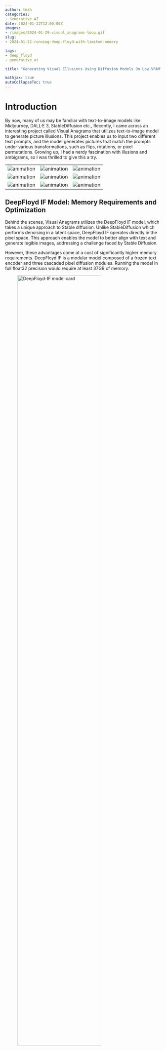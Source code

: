 ```yaml
---
author: tmzh
categories:
- Generative AI 
date: 2024-01-22T12:00:00Z
images: 
- /images/2024-01-29-visual_anagrams-loop.gif
slug: 
- 2024-01-22-running-deep-floyd-with-limited-memory

tags:
- deep_floyd
- generative_ai

title: "Generating Visual Illusions Using Diffusion Models On Low VRAM"

mathjax: true
autoCollapseToc: true
---
```


# Introduction
By now, many of us may be familiar with text-to-image models like Midjourney, DALL·E 3, StableDiffusion etc., Recently, I came across an interesting project called Visual Anagrams that utilizes text-to-image model to generate picture illusions. This project enables us to input two different text prompts, and the model generates pictures that match the prompts under various transformations, such as flips, rotations, or pixel permutations. Growing up, I had a nerdy fascination with illusions and ambigrams, so I was thrilled to give this a try.

|                                                            |   |   |
|------------------------------------------------------------|---|---|
| ![animation](/images/2024-01-28-waterfall.deer.mp4-output.gif) |  ![animation](/images/2024-01-29-rotate_cw.oil.painting.houses.medieval.village.ship.ocean.gif) |  ![animation](/images/2024-01-28-rotate_180.pop.art.wolverine.joker.gif) |
| ![animation](/images/2024-01-28-line-drawing-old-man-girl.gif) |  ![animation](/images/2024-01-28-square_hinge.oil.painting.Medieval.village.scene.with.busy.gif) |  ![animation](/images/2024-01-29-negate.photo.woman.man.gif) |
| ![animation](/images/2024-01-28-jigsaw.oil.painting.classroom.playground.gif) |  ![animation](/images/2024-01-28-rotate_180.line.drawing.cat.bunny.gif) |  ![animation](/images/2024-01-29-rotate_180.oil.painting.forest.fire.truck.gif) |

##  DeepFloyd IF Model: Memory Requirements and Optimization

Behind the scenes, Visual Anagrams utilizes the DeepFloyd IF model, which takes a unique approach to Stable diffusion. Unlike StableDiffusion which performs denoising in a latent space, DeepFloyd IF operates directly in the pixel space. This approach enables the model to better align with text and generate legible images, addressing a challenge faced by Stable Diffusion.

However, these advantages come at a cost of significantly higher memory requirements. DeepFloyd IF is a modular model composed of a frozen text encoder and three cascaded pixel diffusion modules. Running the model in full float32 precision would require at least 37GB of memory.

<figure>
    <img src="/images/2024-01-28-deep-floyd-if-scheme.jpg"
         alt="DeepFloyd-IF model card"
         width="80%">
    <figcaption><i>source: <a href="https://huggingface.co/DeepFloyd/IF-I-XL-v1.0">DeepFloyd-IF model card</a>
</i></figcaption>
</figure>

Fortunately, it is possible to run this model on Google Colab or even on consumer hardware for free. The Diffusers API from HuggingFace allows us to load individual components modularly, reducing the memory requirements by loading components selectively.

# Inference process

## Import and setup what we need
First let us install the dependencies and a copy of visual anagrams repo.

```python
! pip install -q
    diffusers
    transformers
    safetensors
    sentencepiece
    accelerate
    bitsandbytes
    einops
    mediapy
    accelerate

!pip install -q git+https://github.com/dangeng/visual_anagrams.git
```

## Load TextEncoder Model
The TextEncoder model used in DeepFloyd-IF is `T5`. To begin, we load this `T5` model in half-precision (fp16) and utilize the `device_map` flag to enable transformers to offload model layers to either CPU or disk. This reduces the memory requirements by more than half. For more information on device_map, refer to the transformers [documentation](https://huggingface.co/docs/accelerate/usage_guides/big_modeling#designing-a-device-map).

```python
from transformers import T5EncoderModel

text_encoder = T5EncoderModel.from_pretrained(
    "DeepFloyd/IF-I-L-v1.0",
    subfolder="text_encoder",
    device_map="auto",
    variant="fp16",
    torch_dtype=torch.float16,
)
```

### Addendum
To further reduce memory utilization, we can also load the same `T5` model using 8-bit quantization. Transformers directly supports bitsandbytes through the load_in_8bit flag. Set the variant="8bit" flag to download pre-quantized weights. This allows loading the text encoders in as little as 8GB of memory.

## Create text embeddings
Next, we need to generate embeddings for the two prompts that describe the visual illusions. DiffusionPipeline from HuggingFace Diffusers library contains methods to load models necessary for running diffusion networks. We can override the individual models used by changing the keyword arguments to `from_pretrained`. In this case, we pass the previously instantiated `text_encoder` for the text_encoder argument and `None` for the unet argument to avoid loading the UNet into memory, enabling us to load only the necessary models to run the text embedding portion of the diffusion process.

```python
from diffusers import DiffusionPipeline

pipe = DiffusionPipeline.from_pretrained(
    "DeepFloyd/IF-I-L-v1.0",
    text_encoder=text_encoder, # pass the previously instantiated text encoder
    unet=None
)
```
We can now use this pipeline to encode the two prompts. The prompts need to be concatenated for the illusion.

```python
# Feel free to change me:
prompts = [
      'an oil painting of a deer',
      'an oil painting of a waterfall',
    ]

# Embed prompts using the T5 model
prompt_embeds = [pipe.encode_prompt(prompt) for prompt in prompts]
prompt_embeds, negative_prompt_embeds = zip(*prompt_embeds)
prompt_embeds = torch.cat(prompt_embeds)
negative_prompt_embeds = torch.cat(negative_prompt_embeds)  # These are just null embeds
``` 

Flush to free memory for the next stages.

```python
import gc

def flush():
    gc.collect()
    torch.cuda.empty_cache()

del text_encoder
del pipe
flush()
```

## Main Diffusion Process
With the available GPU memory, we can reload the DiffusionPipeline using only the UNet to execute the main diffusion process. Note that once again we are loading the weights in 16-bit floating point format using the variant and torch_dtype keyword arguments.

```python
from diffusers import DiffusionPipeline

stage_1 = DiffusionPipeline.from_pretrained(
    "DeepFloyd/IF-I-L-v1.0",
    text_encoder=None,
    variant="fp16",
    torch_dtype=torch.float16,
)

stage_1.enable_model_cpu_offload()
stage_1.to('cuda')
```

```python
stage_2 = DiffusionPipeline.from_pretrained(
                "DeepFloyd/IF-II-L-v1.0",
                text_encoder=None,
                variant="fp16",
                torch_dtype=torch.float16,
              )
stage_2.enable_model_cpu_offload()
stage_2.to('cuda')
```

## Generate Image
Choose one of the view transformations supported by the Visual Anagrams repository.

```python
from visual_anagrams.views import get_views
# UNCOMMENT ONE OF THESE

# views = get_views(['identity', 'rotate_180'])
# views = get_views(['identity', 'rotate_cw'])
# views = get_views(['identity', 'flip'])
# views = get_views(['identity', 'jigsaw'])
views = get_views(['identity', 'negate'])
# views = get_views(['identity', 'skew'])
# views = get_views(['identity', 'patch_permute'])
# views = get_views(['identity', 'pixel_permute'])
# views = get_views(['identity', 'inner_circle'])
```


## Results
Now, we are ready to generate the visual illusions. The `sample_stage_1` function from visual anagrams repo accomplishes this and produces a $64 \times 64$ image. Similarly, the `sample_stage_2` function upsamples the resulting image while denoising all views, generating a $256 \times 256$ image. 

```python
from visual_anagrams.samplers import sample_stage_1, sample_stage_2
from visual_anagrams.utils import add_args, save_illusion, save_metadata
image_64 = sample_stage_1(stage_1,
                          prompt_embeds,
                          negative_prompt_embeds,
                          views,
                          num_inference_steps=40,
                          guidance_scale=10.0,
                          reduction='mean',
                          generator=None)
mp.show_images([im_to_np(view.view(image_64[0])) for view in views])
```


```python
image = sample_stage_2(stage_2,
                       image_64,
                       prompt_embeds,
                       negative_prompt_embeds,
                       views,
                       num_inference_steps=30,
                       guidance_scale=10.0,
                       reduction='mean',
                       noise_level=50,
                       generator=None)
mp.show_images([im_to_np(view.view(image[0])) for view in views])


```
![animation](/images/2024-01-28-waterfall.deer.mp4-output.gif)

## More Examples
Here are few more examples of illusions generated using this model. 

![animation](/images/2024-01-29-rotate_cw.oil.painting.houses.medieval.village.ship.ocean.gif) 
![animation](/images/2024-01-28-rotate_180.pop.art.wolverine.joker.gif) 
![animation](/images/2024-01-28-line-drawing-old-man-girl.gif) 
![animation](/images/2024-01-28-square_hinge.oil.painting.Medieval.village.scene.with.busy.gif) 
![animation](/images/2024-01-29-negate.photo.woman.man.gif) 
![animation](/images/2024-01-28-jigsaw.oil.painting.classroom.playground.gif) 
![animation](/images/2024-01-28-rotate_180.line.drawing.cat.bunny.gif) 
![animation](/images/2024-01-29-rotate_180.oil.painting.forest.fire.truck.gif) |

# Conclusion
With this, we get a pretty impressive image of a waterfall which when inverted looks like a deer. I have a notebook version of the same code, you can give it a try in colab and try different transformation views. It is fascinating to observe how details from different objects and scenes can be embedded into a picture and how our visual apparatus end up seeing what we want to see.

<a target="_blank" href="https://colab.research.google.com/github/tmzh/visual_anagrams/blob/main/notebooks/visual_anagrams_colab_free.ipynb">
<img src="https://colab.research.google.com/assets/colab-badge.svg" alt="Open In Colab"/>
</a>



# References
https://colab.research.google.com/github/huggingface/notebooks/blob/main/diffusers/deepfloyd_if_free_tier_google_colab.ipynb#scrollTo=YVmG9-a8-XyI